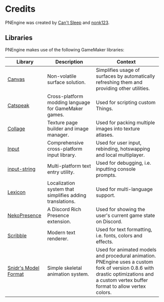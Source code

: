 # Credits

PNEngine was created by [Can't Sleep](cantsleep.cc) and [nonk123](github.com/nonk123).

## Libraries

PNEngine makes use of the following GameMaker libraries:

| Library | Description | Context |
| ------- | ----------- | ------- |
| [Canvas](https://github.com/tabularelf/Canvas) | Non-volatile surface solution. | Simplifies usage of surfaces by automatically refreshing them and providing other utilities. |
| [Catspeak](https://github.com/katsaii/catspeak-lang) | Cross-platform modding language for GameMaker games. | Used for scripting custom Things. |
| [Collage](https://github.com/tabularelf/Collage) | Texture page builder and image manager. | Used for packing multiple images into texture atlases. |
| [Input](https://github.com/JujuAdams/Input) | Comprehensive cross-platform input library. | Used for user input, rebinding, hotswapping and local multiplayer. |
| [input-string](https://github.com/offalynne/input-string) | Multi-platform text entry utility. | Used for debugging, i.e. inputting console prompts. |
| [Lexicon](https://github.com/tabularelf/lexicon) | Localization system that simplifies adding translations. | Used for multi-language support. |
| [NekoPresence](https://github.com/nkrapivin/NekoPresence) | A Discord Rich Presence extension. | Used for showing the user's current game state on Discord. |
| [Scribble](https://github.com/JujuAdams/scribble) | Modern text renderer. | Used for text formatting, i.e. fonts, colors and effects. |
| [Snidr's Model Format](https://forum.gamemaker.io/index.php?threads/smf-3d-skeletal-animation-now-with-a-custom-blender-exporter.19806/) | Simple skeletal animation system. | Used for animated models and procedural animation. PNEngine uses a custom fork of version 0.8.6 with drastic optimizations and a custom vertex buffer format to allow vertex colors. |